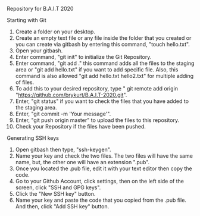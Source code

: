 Repository for B.A.I.T 2020

Starting with Git

1. Create a folder on your desktop.
2. Create an empty text file or any file inside the folder that you created or you can create via gitbash by entering this command, "touch hello.txt".
3. Open your gitbash.
4. Enter command, "git init" to initialize the Git Repository.
5. Enter command, "git add ." this command adds all the files to the staging area or "git add hello.txt" if you want to add specific file. Also, this command is also allowed "git add hello.txt hello2.txt" for multiple adding of files.
6. To add this to your desired repository, type " git remote add origin "https://github.com/brykurt/B.A.I.T-2020.git".
7. Enter, "git status" if you want to check the files that you have added to the staging area.
8. Enter, "git commit -m 'Your message'".
9. Enter, "git push origin master" to upload the files to this repository.
10. Check your Repository if the files have been pushed.

Generating SSH keys

1. Open gitbash then type, "ssh-keygen".
2. Name your key and check the two files. The two files will have the same name, but, the other one will have an extension ".pub".
3. Once you located the .pub file, edit it with your text editor then copy the code.
4. Go to your Github Account, click settings, then on the left side of the screen, click "SSH and GPG keys".
5. Click the "New SSH key" button.
6. Name your key and paste the code that you copied from the .pub file. And then, click "Add SSH key" button.